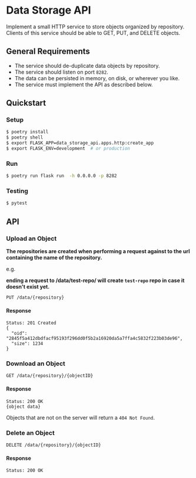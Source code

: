 # Data Storage API

Implement a small HTTP service to store objects organized by repository.
Clients of this service should be able to GET, PUT, and DELETE objects.

## General Requirements

* The service should de-duplicate data objects by repository.
* The service should listen on port `8282`.
* The data can be persisted in memory, on disk, or wherever you like.
* The service must implement the API as described below.

## Quickstart

### Setup

```sh
$ poetry install
$ poetry shell
$ export FLASK_APP=data_storage_api.apps.http:create_app
$ export FLASK_ENV=development  # or production
```

### Run

```sh
$ poetry run flask run  -h 0.0.0.0 -p 8282
```

### Testing

```sh
$ pytest
```

## API

### Upload an Object

**The repositories are created when performing a request against to the url containing the name of the repository.**

e.g.

**ending a request to /data/test-repo/ will create `test-repo` repo in case it doesn't exist yet.**

```
PUT /data/{repository}
```

#### Response

```
Status: 201 Created
{
  "oid": "2845f5a412dbdfacf95193f296dd0f5b2a16920da5a7ffa4c5832f223b03de96",
  "size": 1234
}
```

### Download an Object

```
GET /data/{repository}/{objectID}
```

#### Response

```
Status: 200 OK
{object data}
```

Objects that are not on the server will return a `404 Not Found`.

### Delete an Object

```
DELETE /data/{repository}/{objectID}
```

#### Response

```
Status: 200 OK
```

